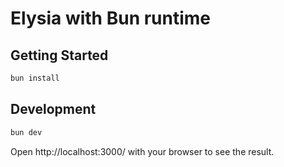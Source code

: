 # Elysia with Bun runtime

## Getting Started

```bash
bun install
```

## Development

```bash
bun dev
```

Open http://localhost:3000/ with your browser to see the result.
